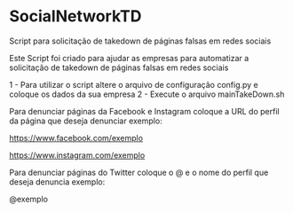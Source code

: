 # SocialNetworkTD
Script para solicitação de takedown de páginas falsas em redes sociais

Este Script foi criado para ajudar as empresas para automatizar a solicitação de takedown de páginas falsas em redes sociais

1 - Para utilizar o script altere o arquivo de configuração config.py e coloque os dados da sua empresa
2 - Execute o arquivo mainTakeDown.sh

Para denunciar páginas da Facebook e Instagram coloque a URL do perfil da página que deseja denunciar exemplo:

https://www.facebook.com/exemplo

https://www.instagram.com/exemplo

Para denunciar páginas do Twitter coloque o @ e o nome do perfil que deseja denuncia exemplo:

@exemplo
